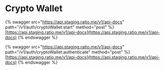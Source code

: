 # Crypto Wallet



{% swagger src="https://api.staging.ratio.me/v1/api-docs" path="/v1/auth/cryptoWallet:start" method="post" %}
[https://api.staging.ratio.me/v1/api-docs](https://api.staging.ratio.me/v1/api-docs)
{% endswagger %}



{% swagger src="https://api.staging.ratio.me/v1/api-docs" path="/v1/auth/cryptoWallet:authenticate" method="post" %}
[https://api.staging.ratio.me/v1/api-docs](https://api.staging.ratio.me/v1/api-docs)
{% endswagger %}

